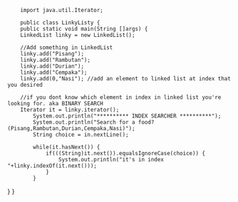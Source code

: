 		import java.util.Iterator;
		
		public class LinkyListy {
		public static void main(String []args) {
		LinkedList linky = new LinkedList();

		//Add something in LinkedList
		linky.add("Pisang");
		linky.add("Rambutan");
		linky.add("Durian");
		linky.add("Cempaka");
		linky.add(0,"Nasi"); //add an element to linked list at index that you desired
		
		//if you dont know which element in index in linked list you're looking for. aka BINARY SEARCH
		Iterator it = linky.iterator();
			System.out.println("********** INDEX SEARCHER **********");
			System.out.println("Search for a food? (Pisang,Rambutan,Durian,Cempaka,Nasi)");
			String choice = in.nextLine();

			while(it.hasNext()) {
				if(((String)it.next()).equalsIgnoreCase(choice)) {
					System.out.println("it's in index "+linky.indexOf(it.next()));
				}
			}	
}
}
